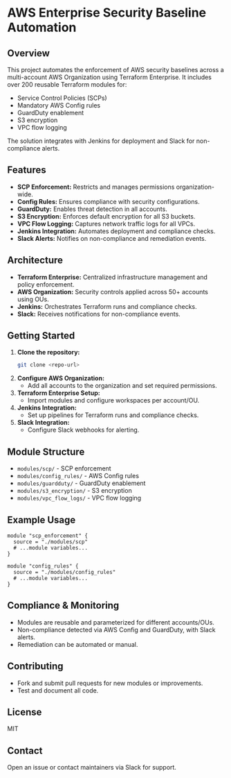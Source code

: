 # AWS Enterprise Security Baseline Automation

## Overview
This project automates the enforcement of AWS security baselines across a multi-account AWS Organization using Terraform Enterprise. It includes over 200 reusable Terraform modules for:
- Service Control Policies (SCPs)
- Mandatory AWS Config rules
- GuardDuty enablement
- S3 encryption
- VPC flow logging

The solution integrates with Jenkins for deployment and Slack for non-compliance alerts.

## Features
- **SCP Enforcement:** Restricts and manages permissions organization-wide.
- **Config Rules:** Ensures compliance with security configurations.
- **GuardDuty:** Enables threat detection in all accounts.
- **S3 Encryption:** Enforces default encryption for all S3 buckets.
- **VPC Flow Logging:** Captures network traffic logs for all VPCs.
- **Jenkins Integration:** Automates deployment and compliance checks.
- **Slack Alerts:** Notifies on non-compliance and remediation events.

## Architecture
- **Terraform Enterprise:** Centralized infrastructure management and policy enforcement.
- **AWS Organization:** Security controls applied across 50+ accounts using OUs.
- **Jenkins:** Orchestrates Terraform runs and compliance checks.
- **Slack:** Receives notifications for non-compliance events.

## Getting Started
1. **Clone the repository:**
   ```bash
   git clone <repo-url>
   ```
2. **Configure AWS Organization:**
   - Add all accounts to the organization and set required permissions.
3. **Terraform Enterprise Setup:**
   - Import modules and configure workspaces per account/OU.
4. **Jenkins Integration:**
   - Set up pipelines for Terraform runs and compliance checks.
5. **Slack Integration:**
   - Configure Slack webhooks for alerting.

## Module Structure
- `modules/scp/` - SCP enforcement
- `modules/config_rules/` - AWS Config rules
- `modules/guardduty/` - GuardDuty enablement
- `modules/s3_encryption/` - S3 encryption
- `modules/vpc_flow_logs/` - VPC flow logging

## Example Usage
```hcl
module "scp_enforcement" {
  source = "./modules/scp"
  # ...module variables...
}

module "config_rules" {
  source = "./modules/config_rules"
  # ...module variables...
}
```

## Compliance & Monitoring
- Modules are reusable and parameterized for different accounts/OUs.
- Non-compliance detected via AWS Config and GuardDuty, with Slack alerts.
- Remediation can be automated or manual.

## Contributing
- Fork and submit pull requests for new modules or improvements.
- Test and document all code.

## License
MIT

## Contact
Open an issue or contact maintainers via Slack for support.
